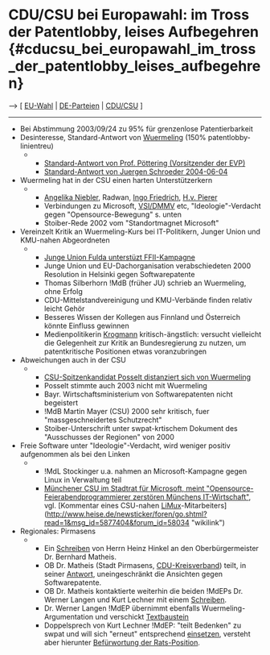 # CDU/CSU bei Europawahl: im Tross der Patentlobby, leises Aufbegehren {#cducsu_bei_europawahl_im_tross_der_patentlobby_leises_aufbegehren}

\--\> \[ [ EU-Wahl](ElectAct0405De "wikilink") \| [
DE-Parteien](ElectDePart0405De "wikilink") \| [
CDU/CSU](SwpatcducsuDe "wikilink") \]

------------------------------------------------------------------------

-   Bei Abstimmung 2003/09/24 zu 95% für grenzenlose Patentierbarkeit
-   Desinteresse, Standard-Antwort von [
    Wuermeling](SwpatjwuermelingDe "wikilink") (150%
    patentlobby-linientreu)
    -   -   [ Standard-Antwort von Prof. Pöttering (Vorsitzender der
            EVP)](LtrPoetteringClassen0406De "wikilink")
        -   [ Standard-Antwort von Juergen Schroeder
            2004-06-04](LtrSchroederRink0406De "wikilink")
-   Wuermeling hat in der CSU einen harten Unterstützerkern
    -   -   [ Angelika Niebler](SwpatanieblerDe "wikilink"), Radwan, [
            Ingo Friedrich](IngoFriedrichDe "wikilink"), [ H.v.
            Pierer](HeinrichVonPiererDe "wikilink")
        -   Verbindungen zu Microsoft, [
            VSI/DMMV](SwpatdmmvDe "wikilink") etc,
            \"Ideologie\"-Verdacht gegen \"Opensource-Bewegung\" s.
            unten
        -   Stoiber-Rede 2002 vom \"Standortmagnet Microsoft\"
-   Vereinzelt Kritik an Wuermeling-Kurs bei IT-Politikern, Junger Union
    und KMU-nahen Abgeordneten
    -   -   [Junge Union Fulda unterstüzt
            FFII-Kampagne](http://www.ju-fulda.de/ "wikilink")
        -   Junge Union und EU-Dachorganisation verabschiedeten 2000
            Resolution in Helsinki gegen Softwarepatente
        -   Thomas Silberhorn !MdB (früher JU) schrieb an Wuermeling,
            ohne Erfolg
        -   CDU-Mittelstandvereinigung und KMU-Verbände finden relativ
            leicht Gehör
        -   Besseres Wissen der Kollegen aus Finnland und Österreich
            könnte Einfluss gewinnen
        -   Medienpolitikerin [ Krogmann](MartinaKrogmannDe "wikilink")
            kritisch-ängstlich: versucht vielleicht die Gelegenheit zur
            Kritik an Bundesregierung zu nutzen, um patentkritische
            Positionen etwas voranzubringen
-   Abweichungen auch in der CSU
    -   -   [ CSU-Spitzenkandidat Posselt distanziert sich von
            Wuermeling](Posselt040528De "wikilink")
        -   Posselt stimmte auch 2003 nicht mit Wuermeling
        -   Bayr. Wirtschaftsministerium von Softwarepatenten nicht
            begeistert
        -   !MdB Martin Mayer (CSU) 2000 sehr kritisch, fuer
            \"massgeschneidertes Schutzrecht\"
        -   Stoiber-Unterschrift unter swpat-krtischem Dokument des
            \"Ausschusses der Regionen\" von 2000
-   Freie Software unter \"Ideologie\"-Verdacht, wird weniger positiv
    aufgenommen als bei den Linken
    -   -   !MdL Stockinger u.a. nahmen an Microsoft-Kampagne gegen
            Linux in Verwaltung teil
        -   [Münchener CSU im Stadtrat für Microsoft, meint
            \"Opensource-Feierabendprogrammierer zerstören Münchens
            IT-Wirtschaft\"](http://www.fitug.de/debate/0406/msg00057.html "wikilink"),
            vgl. [Kommentar eines CSU-nahen
            [LiMux](LiMux "wikilink")-Mitarbeiters](http://www.heise.de/newsticker/foren/go.shtml?read=1&msg_id=5877404&forum_id=58034 "wikilink")
-   Regionales: Pirmasens
    -   -   Ein [ Schreiben](LtrHinkelMatheis1305De "wikilink") von
            Herrn Heinz Hinkel an den Oberbürgermeister Dr. Bernhard
            Matheis.
        -   OB Dr. Matheis (Stadt Pirmasens,
            [CDU-Kreisverband](http://www.cdu.de/pirmasens/ "wikilink"))
            teilt, in seiner [
            Antwort](LtrMatheisErnst2605De "wikilink"), uneingeschränkt
            die Ansichten gegen Softwarepatente.
        -   OB Dr. Matheis kontaktierte weiterhin die beiden !MdEPs Dr.
            Werner Langen und Kurt Lechner mit einem [
            Schreiben](LtrMatheisLangenLechner2605De "wikilink").
        -   Dr. Werner Langen !MdEP übernimmt ebenfalls
            Wuermeling-Argumentation und verschickt [
            Textbaustein](LtrLangenMatheis0106De "wikilink")
        -   Doppelsprech von Kurt Lechner !MdEP: \"teilt Bedenken\" zu
            swpat und will sich \"erneut\" entsprechend [
            einsetzen](LtrLechnerErnst0406De "wikilink"), versteht aber
            hierunter [ Befürwortung der
            Rats-Position](Lechner040604De "wikilink").
